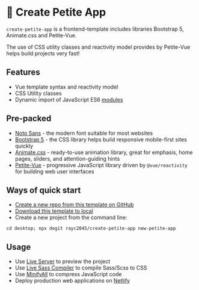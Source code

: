 # 🤘 Create Petite App

`create-petite-app` is a frontend-template includes libraries Bootstrap 5, Animate.css and Petite-Vue.

The use of CSS utility classes and reactivity model provides by Petite-Vue helps build projects very fast!

## Features

- Vue template syntax and reactivity model
- CSS Utility classes
- Dynamic import of JavaScript ES6 [modules](https://github.com/mdn/js-examples/tree/master/modules)

## Pre-packed

- [Noto Sans](https://fonts.google.com/noto/specimen/Noto+Sans) - the modern font suitable for most websites
- [Bootstrap 5](https://getbootstrap.com/) - the CSS library helps build responsive mobile-first sites quickly
- [Animate.css](https://animate.style/) - ready-to-use animation library, great for emphasis, home pages, sliders, and attention-guiding hints
- [Petite-Vue](https://github.com/vuejs/petite-vue) - progressive JavaScript library driven by `@vue/reactivity` for building web user interfaces

## Ways of quick start

- [Create a new repo from this template on GitHub](https://github.com/rayc2045/create-petite-app/)
- [Download this template to local](https://github.com/rayc2045/create-petite-app/archive/refs/heads/main.zip)
- Create a new project from the command line:

```
cd desktop; npx degit rayc2045/create-petite-app new-petite-app
```

## Usage

- Use [Live Server](https://marketplace.visualstudio.com/items?itemName=ritwickdey.LiveServer) to preview the project
- Use [Live Sass Compiler](https://marketplace.visualstudio.com/items?itemName=ritwickdey.live-sass) to compile Sass/Scss to CSS
- Use [MinifyAll](https://marketplace.visualstudio.com/items?itemName=josee9988.minifyall) to compress JavaScript code
- Deploy production web applications on [Netlify](https://app.netlify.com/start)